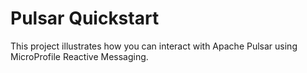 Pulsar Quickstart
================

This project illustrates how you can interact with Apache Pulsar using MicroProfile Reactive Messaging.

